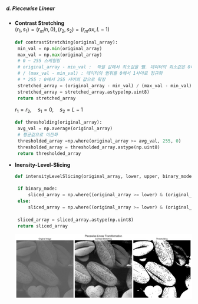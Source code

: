 ##### d. Piecewise Linear
- **Contrast Stretching**   
   $(r_1, s_1) = (r_min, 0), (r_2, s_2) = (r_max, L-1)$
   ``` python
   def contrastStretching(original_array):
    min_val = np.min(original_array)
    max_val = np.max(original_array)
    # 0 ~ 255 스케일링
    # original_array - min_val :  픽셀 값에서 최소값을 뺌. 데이터의 최소값은 0이 됨.
    # / (max_val - min_val) : 데이터의 범위를 0에서 1사이로 정규화
    # * 255 : 0에서 255 사이의 값으로 확장
    stretched_array = (original_array - min_val) / (max_val - min_val) * 255 
    stretched_array = stretched_array.astype(np.uint8)
    return stretched_array
   ```
   
   $r_1 = r_2, \quad s_1 = 0, \quad s_2 = L - 1$   
   ``` python
   def thresholding(original_array):
    avg_val = np.average(original_array)
    # 평균값으로 이진화
    thresholded_array =np.where(original_array >= avg_val, 255, 0)
    thresholded_array = thresholded_array.astype(np.uint8)
    return thresholded_array
   ```
   
   
- **Inensity-Level-Slicing**
   ``` python
   def intensityLevelSlicing(original_array, lower, upper, binary_mode):
    
    if binary_mode:
        sliced_array = np.where((original_array >= lower) & (original_array <= upper), 255, 0)
    else:
        sliced_array = np.where((original_array >= lower) & (original_array <= upper), 0, original_array)
        
    sliced_array = sliced_array.astype(np.uint8)
    return sliced_array
   ```
   
   <img src="ch03/Images/Result/ex07_PiecewiseLinear.png" width="700"/>
